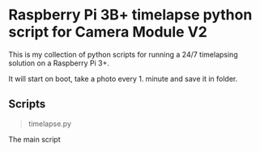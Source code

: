 Raspberry Pi 3B+ timelapse python script for Camera Module V2
=============================================================

This is my collection of python scripts for running a 24/7 timelapsing solution on a Raspberry Pi 3+. 

It will start on boot, take a photo every 1. minute and save it in folder.

Scripts
-------

> timelapse.py

The main script
